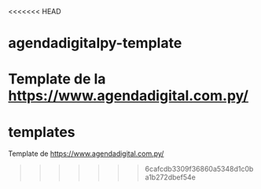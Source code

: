 <<<<<<< HEAD
# agendadigitalpy-template
Template de la https://www.agendadigital.com.py/
=======
# templates
Template de https://www.agendadigital.com.py/
>>>>>>> 6cafcdb3309f36860a5348d1c0ba1b272dbef54e
